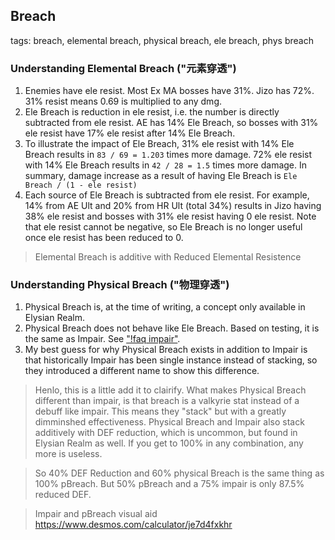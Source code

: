 ## Breach 
tags: breach, elemental breach, physical breach, ele breach, phys breach

### Understanding Elemental Breach ("元素穿透")
1. Enemies have ele resist. Most Ex MA bosses have 31%. Jizo has 72%. 31% resist means 0.69 is multiplied to any dmg.
2. Ele Breach is reduction in ele resist, i.e. the number is directly subtracted from ele resist. AE has 14% Ele Breach, so bosses with 31% ele resist have 17% ele resist after 14% Ele Breach.
3. To illustrate the impact of Ele Breach, 31% ele resist with 14% Ele Breach results in `83 / 69 = 1.203` times more damage. 72% ele resist with 14% Ele Breach results in `42 / 28 = 1.5` times more damage. In summary, damage increase as a result of having Ele Breach is `Ele Breach / (1 - ele resist)`
4. Each source of Ele Breach is subtracted from ele resist. For example, 14% from AE Ult and 20% from HR Ult (total 34%) results in Jizo having 38% ele resist and bosses with 31% ele resist having 0 ele resist. Note that ele resist cannot be negative, so Ele Breach is no longer useful once ele resist has been reduced to 0.

> Elemental Breach is additive with Reduced Elemental Resistence

### Understanding Physical Breach ("物理穿透")
1. Physical Breach is, at the time of writing, a concept only available in Elysian Realm.
2. Physical Breach does not behave like Ele Breach. Based on testing, it is the same as Impair. See ["!faq impair"](/faq/85).
3. My best guess for why Physical Breach exists in addition to Impair is that historically Impair has been single instance instead of stacking, so they introduced a different name to show this difference.

> Henlo, this is a little add it to clairify. What makes Physical Breach different than impair, is that breach is a valkyrie stat instead of a debuff like impair. This means they "stack" but with a greatly dimminshed effectiveness. Physical Breach and Impair also stack additively with DEF reduction, which is uncommon, but found in Elysian Realm as well. If you get to 100% in any combination, any more is useless. 

> So 40% DEF Reduction and 60% physical Breach is the same thing as 100% pBreach. But 50% pBreach and a 75% impair is only 87.5% reduced DEF.

> Impair and pBreach visual aid <https://www.desmos.com/calculator/je7d4fxkhr>